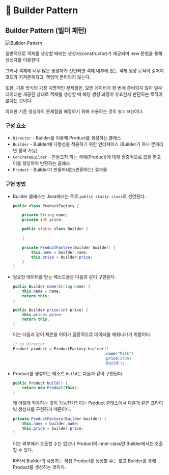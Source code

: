 # 📜 Builder Pattern

## Builder Pattern (빌더 패턴)

![Builder-Pattern](https://s3.us-west-2.amazonaws.com/secure.notion-static.com/40aaa367-d9f4-4c41-90bd-316772101c0e/Untitled.png?X-Amz-Algorithm=AWS4-HMAC-SHA256&X-Amz-Content-Sha256=UNSIGNED-PAYLOAD&X-Amz-Credential=AKIAT73L2G45EIPT3X45%2F20220530%2Fus-west-2%2Fs3%2Faws4_request&X-Amz-Date=20220530T014801Z&X-Amz-Expires=86400&X-Amz-Signature=cda027b99473d4ebc172891599ac4f67a94223773ec9296312bb400b33522c97&X-Amz-SignedHeaders=host&response-content-disposition=filename%20%3D%22Untitled.png%22&x-id=GetObject)

일반적으로 객체를 생성할 때에는 생성자(constructor)가 제공되며 new 문법을 통해 생성자를 이용한다.

그러나 객체에 너무 많은 생성자가 선언되면 객체 내부에 있는 객체 생성 로직이 길어져 코드가 지저분해지고, 책임이 분리되지 않는다.

또한, 기존 방식의 가장 치명적인 문제점은, 모든 데이터가 한 번에 준비되지 않아 일부 데이터만 제공된 상태로 객체를 생성할 때 해당 생성 과정이 유효한지 판단하는 로직이 없다는 것이다.

이러한 기존 생성자의 문제점을 해결하기 위해 사용하는 것이 `빌더 패턴`이다.

### 구성 요소

- `Director` - Builder를 이용해 Product를 생성하는 클래스
- `Builder` - Builder에 다형성을 적용하기 위한 인터페이스 (Builder가 하나 뿐이라면 생략 가능)
- `ConcreteBuilder` - 만들고자 하는 객체(Product)에 대해 점증적으로 값을 받고 이를 생성하여 반환하는 클래스
- `Product` - Builder가 만들어내는(반환하는) 결과물

### 구현 방법

- Builder 클래스는 Java에서는 주로 `public static class`로 선언된다.
    
    ```java
    public class ProductFactory {
    
    	private String name;
    	private int price;
    
    	public static class Builder {
    		
    	}
    
    	private ProductFactory(Builder builder) {
    		this.name = builder.name;
    		this.price = builder.price;
    	}
    }
    ```
    
- 필요한 데이터를 받는 메소드들은 다음과 같이 구현된다.
    
    ```java
    public Builder name(String name) {
    	this.name = name;
    	return this;
    }
    
    public Builder price(int price) {
    	this.price= price;
    	return this;
    }
    ```
    
    이는 다음과 같이 체인을 이어가 점증적으로 데이터를 채워나가기 위함이다.
    
    ```java
    // in Director
    Product product = ProductFactory.builder()
    										.name("Milk")
    										.price(2900)
    										.build();
    ```
    
- Product를 생성하는 메소드 `build`는 다음과 같이 구현된다.
    
    ```java
    public Product build() {
    	return new Product(this);
    }
    ```
    
    왜 이렇게 작동하는 것이 가능한가? 이는 Product 클래스에서 다음과 같은 프라이빗 생성자를 구현하기 때문이다.
    
    ```java
    private ProductFactory(Builder builder) {
    	this.name = builder.name;
    	this.price = builder.price;
    }
    ```
    
    이는 외부에서 호출할 수는 없으나 Product의 inner class인 Builder에서는 호출할 수 있다.
    
    따라서 Builder의 사용자는 직접 Product를 생성할 수는 없고 Builder를 통해 Product를 생성하는 것이다.
